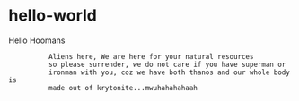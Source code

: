 # hello-world
Hello Hoomans

              Aliens here, We are here for your natural resources
              so please surrender, we do not care if you have superman or
              ironman with you, coz we have both thanos and our whole body is 
              made out of krytonite...mwuhahahahaah
